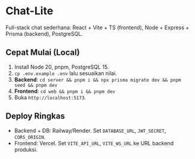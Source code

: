 # Chat-Lite

Full-stack chat sederhana: React + Vite + TS (frontend), Node + Express + Prisma (backend), PostgreSQL.

## Cepat Mulai (Local)
1. Install Node 20, pnpm, PostgreSQL 15.
2. `cp .env.example .env` lalu sesuaikan nilai.
3. **Backend**: `cd server && pnpm i && npx prisma migrate dev && pnpm seed && pnpm dev`
4. **Frontend**: `cd web && pnpm i && pnpm dev`
5. Buka `http://localhost:5173`.

## Deploy Ringkas
- Backend + DB: Railway/Render. Set `DATABASE_URL`, `JWT_SECRET`, `CORS_ORIGIN`.
- Frontend: Vercel. Set `VITE_API_URL`, `VITE_WS_URL` ke URL backend produksi.